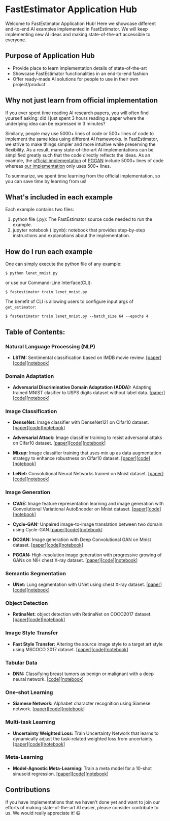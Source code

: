# FastEstimator Application Hub

Welcome to FastEstimator Application Hub! Here we showcase different end-to-end AI examples implemented in FastEstimator. We will keep implementing new AI ideas and making state-of-the-art accessible to everyone.

## Purpose of Application Hub

* Provide place to learn implementation details of state-of-the-art
* Showcase FastEstimator functionalities in an end-to-end fashion
* Offer ready-made AI solutions for people to use in their own project/product


## Why not just learn from official implementation
If you ever spent time reading AI research papers, you will often find yourself asking: did I just spent 3 hours reading a paper where the underlying idea can be expressed in 3 minutes?

Similarly, people may use 5000+ lines of code or 500+ lines of code to implement the same idea using different AI frameworks. In FastEstimator, we strive to make things simpler and more intuitive while preserving the flexibility. As a result, many state-of-the-art AI implementations can be simplified greatly such that the code directly reflects the ideas. As an example, the [official implementation](https://github.com/tkarras/progressive_growing_of_gans) of [PGGAN](https://arxiv.org/abs/1710.10196) include 5000+ lines of code whereas [our implementation](https://github.com/fastestimator/fastestimator/tree/master/apphub/image_generation/pggan_nihchestxray) only uses 500+ lines.

To summarize, we spent time learning from the official implementation, so you can save time by learning from us!

## What's included in each example

Each example contains two files:

1. python file (.py): The FastEstimator source code needed to run the example.
2. jupyter notebook (.ipynb): notebook that provides step-by-step instructions and explanations about the implementation.


## How do I run each example

One can simply execute the python file of any example:
```
$ python lenet_mnist.py
```

or use our Command-Line Interface(CLI):

```
$ fastestimator train lenet_mnist.py
```

The benefit of CLI is allowing users to configure input args of `get_estimator`:

```
$ fastestimator train lenet_mnist.py --batch_size 64 --epochs 4
```


## Table of Contents:
### Natural Language Processing (NLP)
* **LSTM:** Sentimental classification based on IMDB movie review. [[paper](https://www.bioinf.jku.at/publications/older/2604.pdf)][[code](https://github.com/fastestimator/fastestimator/blob/master/apphub/NLP/lstm_imdb/lstm_imdb.py)][[notebook](https://github.com/fastestimator/fastestimator/blob/master/apphub/NLP/lstm_imdb/lstm_imdb.ipynb)]

### Domain Adaptation
* **Adversarial Discriminative Domain Adaptation (ADDA):** Adapting trained MNIST clasifier to USPS digits dataset without label data. [[paper](https://arxiv.org/abs/1702.05464)][[code](https://github.com/fastestimator/fastestimator/blob/master/apphub/domain_adaptation/ADDA/ADDA.py)][[notebook](https://github.com/fastestimator/fastestimator/blob/master/apphub/domain_adaptation/ADDA/ADDA.ipynb)]

### Image Classification
* **DenseNet:** Image classifier with DenseNet121 on Cifar10 dataset. [[paper](https://arxiv.org/abs/1608.06993)][[code](https://github.com/fastestimator/fastestimator/blob/master/apphub/image_classification/densenet121_cifar10/densenet121_cifar10.py)][[notebook](https://github.com/fastestimator/fastestimator/blob/master/apphub/image_classification/densenet121_cifar10/densenet121_cifar10.ipynb)]

* **Adversarial Attack:** Image classifier training to resist adversarial attaks on Cifar10 dataset. [[paper](https://arxiv.org/abs/1412.6572)][[code](https://github.com/fastestimator/fastestimator/blob/master/apphub/image_classification/lenet_cifar10_adversarial/lenet_cifar10_adversarial.py)][[notebook](https://github.com/fastestimator/fastestimator/blob/master/apphub/image_classification/lenet_cifar10_adversarial/lenet_cifar10_adversarial.ipynb)]

* **Mixup:** Image classifier training that uses mix up as data augmentation strategy to enhance robustness on Cifar10 dataset. [[paper](https://arxiv.org/abs/1710.09412)][[code](https://github.com/fastestimator/fastestimator/blob/master/apphub/image_classification/lenet_cifar10_mixup/lenet_cifar10_mixup.py)][[notebook](https://github.com/fastestimator/fastestimator/blob/master/apphub/image_classification/lenet_cifar10_mixup/lenet_cifar10_mixup.ipynb)]

* **LeNet:** Convolutional Neural Networks trained on Mnist dataset. [[paper](http://yann.lecun.com/exdb/publis/pdf/lecun-01a.pdf)][[code](https://github.com/fastestimator/fastestimator/blob/master/apphub/image_classification/lenet_mnist/lenet_mnist.py)][[notebook](https://github.com/fastestimator/fastestimator/blob/master/apphub/image_classification/lenet_mnist/lenet_mnist.ipynb)]

### Image Generation
* **CVAE:** Image feature representation learning and image generation with Convolutional Variational AutoEncoder on Mnist dataset. [[paper](https://arxiv.org/abs/1312.6114)][[code](https://github.com/fastestimator/fastestimator/blob/master/apphub/image_generation/cvae_mnist/cvae_mnist.py)][[notebook](https://github.com/fastestimator/fastestimator/blob/master/apphub/image_generation/cvae_mnist/cvae_mnist.ipynb)]

* **Cycle-GAN:** Unpaired image-to-image translation between two domain using Cycle-GAN.[[paper](https://arxiv.org/abs/1703.10593)][[code](https://github.com/fastestimator/fastestimator/blob/master/apphub/image_generation/cyclegan_horse2zebra/cyclegan_horse2zebra.py)][[notebook](https://github.com/fastestimator/fastestimator/blob/master/apphub/image_generation/cyclegan_horse2zebra/cyclegan_horse2zebra.ipynb)]


* **DCGAN:** Image generation with Deep Convolutional GAN on Mnist dataset. [[paper](https://arxiv.org/abs/1511.06434)][[code](https://github.com/fastestimator/fastestimator/blob/master/apphub/image_generation/dcgan_mnist/dcgan_mnist.py)][[notebook](https://github.com/fastestimator/fastestimator/blob/master/apphub/image_generation/dcgan_mnist/dcgan_mnist.ipynb)]

* **PGGAN:** High-resolution image generation with progressive growing of GANs on NIH chest X-ray dataset. [[paper](https://arxiv.org/abs/1710.10196)][[code](https://github.com/fastestimator/fastestimator/blob/master/apphub/image_generation/pggan_nihchestxray/pggan_nihchestxray_128.py)][[notebook](https://github.com/fastestimator/fastestimator/blob/master/apphub/image_generation/pggan_nihchestxray/pggan_nihchestxray_128.ipynb)]

### Semantic Segmentation
* **UNet:** Lung segmentation with UNet using chest X-ray dataset. [[paper](https://arxiv.org/abs/1505.04597)][[code](https://github.com/fastestimator/fastestimator/blob/master/apphub/semantic_segmentation/unet_montgomery/unet_montgomery.py)][[notebook](https://github.com/fastestimator/fastestimator/blob/master/apphub/semantic_segmentation/unet_montgomery/unet_montgomery.ipynb)]

### Object Detection
* **RetinaNet:** object detection with RetinaNet on COCO2017 dataset. [[paper](https://arxiv.org/abs/1708.02002)][[code](https://github.com/vbvg2008/fastestimator/blob/master/apphub/instance_detection/retinanet_coco/retinanet_coco.py)][[notebook](https://github.com/fastestimator/fastestimator/blob/master/apphub/instance_detection/retinanet_coco/retinanet_coco.ipynb)]

### Image Style Transfer
* **Fast Style Transfer:** Altering the source image style to a target art style using MSCOCO 2017 dataset. [[paper](https://cs.stanford.edu/people/jcjohns/papers/eccv16/JohnsonECCV16.pdf)][[code](https://github.com/fastestimator/fastestimator/blob/master/apphub/style_transfer/fst_coco/fst_coco.py)][[notebook](https://github.com/fastestimator/fastestimator/blob/master/apphub/style_transfer/fst_coco/fst_coco.ipynb)]

### Tabular Data
* **DNN:** Classifying breast tumors as benign or malignant with a deep neural network. [[code](https://github.com/fastestimator/fastestimator/blob/master/apphub/tabular/dnn_breast_cancer/dnn_breast_cancer.py)][[notebook](https://github.com/fastestimator/fastestimator/blob/master/apphub/tabular/dnn_breast_cancer/dnn_breast_cancer.ipynb)]

### One-shot Learning
* **Siamese Network:** Alphabet character recognition using Siamese network. [[paper](https://www.cs.cmu.edu/~rsalakhu/papers/oneshot1.pdf)][[code](https://github.com/fastestimator/fastestimator/blob/master/apphub/one_shot_learning/siamese_network.py)][[notebook](https://github.com/fastestimator/fastestimator/blob/master/apphub/one_shot_learning/siamese_network.ipynb)]

### Multi-task Learning
* **Uncertainty Weighted Loss:** Train Uncertainty Network that learns to dynamically adjust the task-related weighted loss from uncertainty. [[paper](https://arxiv.org/abs/1705.07115)][[code](https://github.com/fastestimator/fastestimator/blob/master/apphub/multi_task_learning/uncertainty_weighted_loss/uncertainty_loss_cub200.py)][[notebook](https://github.com/fastestimator/fastestimator/blob/master/apphub/multi_task_learning/uncertainty_weighted_loss/uncertainty_loss_cub200.ipynb)]

### Meta-Learning
* **Model-Agnostic Meta-Learning:** Train a meta model for a 10-shot sinusoid regression. [[paper](https://arxiv.org/abs/1703.03400)][[code](https://github.com/fastestimator/fastestimator/blob/master/apphub/meta_learning/MAML/maml.py)][[notebook](https://github.com/fastestimator/fastestimator/blob/master/apphub/meta_learning/MAML/maml.ipynb)]

## Contributions
If you have implementations that we haven't done yet and want to join our efforts of making state-of-the-art AI easier, please consider contribute to us. We would really appreciate it! :smiley:
